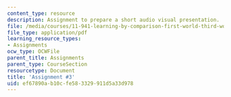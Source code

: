 ```yaml
---
content_type: resource
description: Assignment to prepare a short audio visual presentation.
file: /media/courses/11-941-learning-by-comparison-first-world-third-world-cities-fall-2008/ef67890ab10cfe583329911d5a33d978_MIT11_941f08_assn03.pdf
file_type: application/pdf
learning_resource_types:
- Assignments
ocw_type: OCWFile
parent_title: Assignments
parent_type: CourseSection
resourcetype: Document
title: 'Assignment #3'
uid: ef67890a-b10c-fe58-3329-911d5a33d978
---
```

